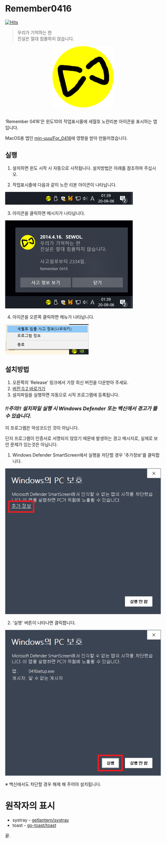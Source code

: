 # Remember0416

[![Hits](https://hits.seeyoufarm.com/api/count/incr/badge.svg?url=https%3A%2F%2Fgithub.com%2FRegentag%2FRemember0416&count_bg=%23BFBD0B&title_bg=%23555555&icon=&icon_color=%23E7E7E7&title=%EB%B0%A9%EB%AC%B8%EC%9E%90&edge_flat=false)](https://hits.seeyoufarm.com)

> 우리가 기억하는 한<br>
진실은 절대 침몰하지 않습니다.

<p align="center">
<img width="200px" src="ribbon.png"/>
</p>
<br>
‘Remember 0416’은 윈도10의 작업표시줄에 세월호 노란리본 아이콘을 표시하는 앱입니다.

MacOS용 앱인 [min-uuu/For_0416](https://github.com/min-uuu/For_0416)에 영향을 받아 만들어졌습니다.

## 실행
1. 설치하면 윈도 시작 시 자동으로 시작됩니다. 설치방법은 아래를 참조하여 주십시오.

2. 작업표시줄에 다음과 같이 노란 리본 아이콘이 나타납니다.

![작업표시줄](01_taskbar.png)


3. 아이콘을 클릭하면 메시지가 나타납니다.

![메시지](02_toast.png)

4. 아이콘을 오른쪽 클릭하면 메뉴가 나타납니다.

![메뉴](02.5_menu.png)

## 설치방법
 1. 오른쪽의 'Release' 링크에서 가장 최신 버전을 다운받아 주세요.
   1. [버전 0.2 바로가기](https://github.com/Regentag/Remember0416/releases/tag/0.2)
 2. 설치파일을 실행하면 자동으로 시작 프로그램에 등록됩니다.

### ___!!주의!! 설치파일 실행 시 Windows Defender 또는 백신에서 경고가 뜰 수 있습니다.___

이 프로그램은 악성코드인 것이 아닙니다.

단지 프로그램이 인증서로 서명되지 않았기 때문에 발생하는 경고 메시지로, 실제로 보안 문제가 있는것은 아닙니다.


1. Windows Defender SmartScreen에서 실행을 차단할 경우 '추가정보'를 클릭합니다.

![추가정보](03_defender.png)

2. '실행' 버튼이 나타나면 클릭합니다.

![실행](04_defender.png)

※ 백신에서도 차단할 경우 해제 해 주어야 설치됩니다.


# 원작자의 표시
  * systray - [getlantern/systray](https://github.com/getlantern/systray)
  * toast - [go-toast/toast](https://github.com/go-toast/toast)

끝.
